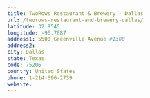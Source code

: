 ```yaml
---
title: TwoRows Restaurant & Brewery - Dallas
url: /tworows-restaurant-and-brewery-dallas/
latitude: 32.8545
longitude: -96.7687
address1: 5500 Greenville Avenue #1300
address2: 
city: Dallas
state: Texas
code: 75206
country: United States
phone: 1-214-696-2739
website: 
---
```


